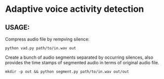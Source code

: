 # Adaptive voice activity detection


## USAGE: 

Compress audio file by rempving silence:

`python vad.py path/to/in.wav out`

Create a bunch of audio segments separated by occurring silences, also provides the time stamps of segmented audio in terms of original audio file.

`mkdir -p out && python segment.py path/to/in.wav out/out`
